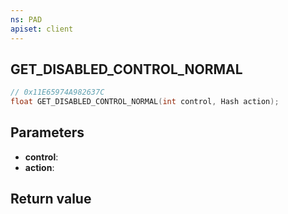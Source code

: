 ```yaml
---
ns: PAD
apiset: client
---
```

## GET_DISABLED_CONTROL_NORMAL

```c
// 0x11E65974A982637C
float GET_DISABLED_CONTROL_NORMAL(int control, Hash action);
```


## Parameters
* **control**:
* **action**:

## Return value